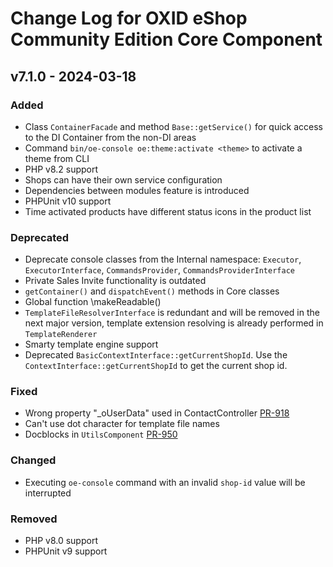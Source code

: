 # Change Log for OXID eShop Community Edition Core Component

## v7.1.0 - 2024-03-18

### Added
- Class `ContainerFacade` and method `Base::getService()` for quick access to the DI Container from the non-DI areas
- Command `bin/oe-console oe:theme:activate <theme>` to activate a theme from CLI
- PHP v8.2 support
- Shops can have their own service configuration
- Dependencies between modules feature is introduced
- PHPUnit v10 support
- Time activated products have different status icons in the product list

### Deprecated
- Deprecate console classes from the Internal namespace: `Executor`, `ExecutorInterface`, `CommandsProvider`, `CommandsProviderInterface`
- Private Sales Invite functionality is outdated
- `getContainer()` and `dispatchEvent()` methods in Core classes
- Global function \makeReadable()
- `TemplateFileResolverInterface` is redundant and will be  removed in the next major version,
template extension resolving is already performed in `TemplateRenderer`
- Smarty template engine support
- Deprecated `BasicContextInterface::getCurrentShopId`. Use the `ContextInterface::getCurrentShopId` to get the current shop id.

### Fixed
- Wrong property "_oUserData" used in ContactController [PR-918](https://github.com/OXID-eSales/oxideshop_ce/pull/918)
- Can't use dot character for template file names
- Docblocks in `UtilsComponent` [PR-950](https://github.com/OXID-eSales/oxideshop_ce/pull/950)

### Changed
- Executing `oe-console` command with an invalid `shop-id` value will be interrupted

### Removed
- PHP v8.0 support
- PHPUnit v9 support
